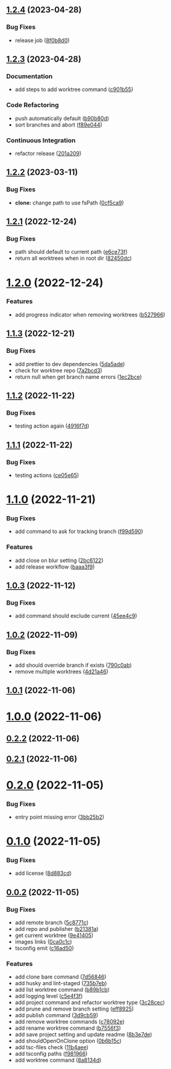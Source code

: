 ## [1.2.4](https://github.com/philstainer/git-worktree/compare/v1.2.3...v1.2.4) (2023-04-28)

### Bug Fixes

- release job ([8f0b8d0](https://github.com/philstainer/git-worktree/commit/8f0b8d0cb4eb972f4d2ebec450ece8f76ce1610e))

## [1.2.3](https://github.com/philstainer/git-worktree/compare/v1.2.2...v1.2.3) (2023-04-28)

### Documentation

- add steps to add worktree command ([c901b55](https://github.com/philstainer/git-worktree/commit/c901b552c96a278c5e049a74c3997d95ef2b9909))

### Code Refactoring

- push automatically default ([b90b80d](https://github.com/philstainer/git-worktree/commit/b90b80db986fdddbafdf821ed213f7699d8c88d3))
- sort branches and abort ([f89e044](https://github.com/philstainer/git-worktree/commit/f89e04405a7f8d2de0de4f8e96f5f60a0aba3d4d))

### Continuous Integration

- refactor release ([201a209](https://github.com/philstainer/git-worktree/commit/201a209c0d70b2ab0d2a5de3429232d63f12ea5e))

## [1.2.2](https://github.com/philstainer/git-worktree/compare/v1.2.1...v1.2.2) (2023-03-11)

### Bug Fixes

- **clone:** change path to use fsPath ([0cf5ca9](https://github.com/philstainer/git-worktree/commit/0cf5ca9bcd06947b49befe8bd42998da771d9e9c))

## [1.2.1](https://github.com/philstainer/git-worktree/compare/v1.2.0...v1.2.1) (2022-12-24)

### Bug Fixes

- path should default to current path ([e6ce73f](https://github.com/philstainer/git-worktree/commit/e6ce73fc3583cc6a217ae24bd8b0c6da8d1eab81))
- return all worktrees when in root dir ([82450dc](https://github.com/philstainer/git-worktree/commit/82450dc53bb11c9276e8d5d329f6561ca25f1dcc))

# [1.2.0](https://github.com/philstainer/git-worktree/compare/v1.1.3...v1.2.0) (2022-12-24)

### Features

- add progress indicator when removing worktrees ([b527966](https://github.com/philstainer/git-worktree/commit/b5279668182827fc70ba2c0c5005ce9c5f38434c))

## [1.1.3](https://github.com/philstainer/git-worktree/compare/v1.1.2...v1.1.3) (2022-12-21)

### Bug Fixes

- add prettier to dev dependencies ([5da5ade](https://github.com/philstainer/git-worktree/commit/5da5adef32ce56fb82a044f6922253b2ae453811))
- check for worktree repo ([7a2bcd3](https://github.com/philstainer/git-worktree/commit/7a2bcd38bd50c4150104866d6458cd15ffd5e2fb))
- return null when get branch name errors ([1ec2bce](https://github.com/philstainer/git-worktree/commit/1ec2bcea7e42f23fe78ce5adfe67a02d13ff8e40))

## [1.1.2](https://github.com/philstainer/git-worktree/compare/v1.1.1...v1.1.2) (2022-11-22)

### Bug Fixes

- testing action again ([4916f7d](https://github.com/philstainer/git-worktree/commit/4916f7de388a72e6e9a927272a24c7d9a306aeb6))

## [1.1.1](https://github.com/philstainer/git-worktree/compare/v1.1.0...v1.1.1) (2022-11-22)

### Bug Fixes

- testing actions ([ce05e65](https://github.com/philstainer/git-worktree/commit/ce05e65fe240c59ce236bcddbba7d939bfed8b4a))

# [1.1.0](https://github.com/philstainer/git-worktree/compare/v1.0.3...v1.1.0) (2022-11-21)

### Bug Fixes

- add command to ask for tracking branch ([f99d590](https://github.com/philstainer/git-worktree/commit/f99d590f2ff15d92fb18ff5447ac14b1d7792dd7))

### Features

- add close on blur setting ([2bc6122](https://github.com/philstainer/git-worktree/commit/2bc6122a3661db8efc3485c1275d5cf10bad4dc5))
- add release workflow ([baaa3f9](https://github.com/philstainer/git-worktree/commit/baaa3f93277303466e6c852f1d5e31e26f6e6155))

## [1.0.3](https://github.com/philstainer/git-worktree/compare/v1.0.2...v1.0.3) (2022-11-12)

### Bug Fixes

- add command should exclude current ([45ee4c9](https://github.com/philstainer/git-worktree/commit/45ee4c96fcfebea3441052d223f7c7179ca66bb5))

## [1.0.2](https://github.com/philstainer/git-worktree/compare/v1.0.1...v1.0.2) (2022-11-09)

### Bug Fixes

- add should override branch if exists ([790c0ab](https://github.com/philstainer/git-worktree/commit/790c0ab5ce40c98ecb1f426d15e5cfdc54254e30))
- remove multiple worktrees ([4d21a46](https://github.com/philstainer/git-worktree/commit/4d21a468d915e3e5ec3263019106200b8b52225c))

## [1.0.1](https://github.com/philstainer/git-worktree/compare/v1.0.0...v1.0.1) (2022-11-06)

# [1.0.0](https://github.com/philstainer/git-worktree/compare/v0.2.2...v1.0.0) (2022-11-06)

## [0.2.2](https://github.com/philstainer/git-worktree/compare/v0.2.1...v0.2.2) (2022-11-06)

## [0.2.1](https://github.com/philstainer/git-worktree/compare/v0.2.0...v0.2.1) (2022-11-06)

# [0.2.0](https://github.com/philstainer/git-worktree/compare/v0.1.0...v0.2.0) (2022-11-05)

### Bug Fixes

- entry point missing error ([3bb25b2](https://github.com/philstainer/git-worktree/commit/3bb25b2e971d234d96bcf3511789a7f5da677e45))

# [0.1.0](https://github.com/philstainer/git-worktree/compare/v0.0.2...v0.1.0) (2022-11-05)

### Bug Fixes

- add license ([8d883cd](https://github.com/philstainer/git-worktree/commit/8d883cd9e703936ce6617f5c01632065d2491f7d))

## [0.0.2](https://github.com/philstainer/git-worktree/compare/735b7eb76ff302c0fed2742d47bc51419fd8fde8...v0.0.2) (2022-11-05)

### Bug Fixes

- add remote branch ([5c8771c](https://github.com/philstainer/git-worktree/commit/5c8771cd260b20241d818ed3e46df22c178dbcd1))
- add repo and publisher ([b21381a](https://github.com/philstainer/git-worktree/commit/b21381a1a18c5d577256362706bd91a5dfb0f68a))
- get current worktree ([9e41405](https://github.com/philstainer/git-worktree/commit/9e41405358631c342e69f8c7aba6295a07db66bb))
- images links ([0ca0c1c](https://github.com/philstainer/git-worktree/commit/0ca0c1cb297656a2908bd08a0ec1f57e1d685ce6))
- tsconfig emit ([c16ad50](https://github.com/philstainer/git-worktree/commit/c16ad5079db3294f2f6ecf600e9b3d3127ecc83a))

### Features

- add clone bare command ([7d56846](https://github.com/philstainer/git-worktree/commit/7d568461e0b1dacf667ab7ef2c2375d83b93c4ae))
- add husky and lint-staged ([735b7eb](https://github.com/philstainer/git-worktree/commit/735b7eb76ff302c0fed2742d47bc51419fd8fde8))
- add list worktree command ([b89b1cb](https://github.com/philstainer/git-worktree/commit/b89b1cbb4d7c488c95d5e61d8dad459f741c0372))
- add logging level ([c5e4f3f](https://github.com/philstainer/git-worktree/commit/c5e4f3fa644763340430e19e1dc54d2067f013ab))
- add project command and refactor worktree type ([3c28cec](https://github.com/philstainer/git-worktree/commit/3c28cec7da1738c90cbf647c1b82b140ef0afceb))
- add prune and remove branch setting ([eff8925](https://github.com/philstainer/git-worktree/commit/eff8925a7a8d65c4bf9fc1a9ce55433027868758))
- add publish command ([3d9cb59](https://github.com/philstainer/git-worktree/commit/3d9cb59fe3df1dd0f4381f4888d1f21100c246ba))
- add remove worktree commands ([c78092e](https://github.com/philstainer/git-worktree/commit/c78092edfc546f14eacdd2926b535a5d1a63d3d1))
- add rename worktree command ([b7556f3](https://github.com/philstainer/git-worktree/commit/b7556f335abba1c14fa64f5337ed369c19f004d1))
- add save project setting and update readme ([8b3e7de](https://github.com/philstainer/git-worktree/commit/8b3e7de837234caf761d96da74ec3481d52e16e0))
- add shouldOpenOnClone option ([0b6b15c](https://github.com/philstainer/git-worktree/commit/0b6b15cbb692fcf07235e4e3a43b9475adc6c2a6))
- add tsc-files check ([11b4aee](https://github.com/philstainer/git-worktree/commit/11b4aeeec725a242515ce6bd42093a5105e72833))
- add tsconfig paths ([f981966](https://github.com/philstainer/git-worktree/commit/f98196663c2e57dafe435a7484f39190e7d04306))
- add worktree command ([8a8134d](https://github.com/philstainer/git-worktree/commit/8a8134df60ef3244ce7ced2271f93bfeb9c5de71))
